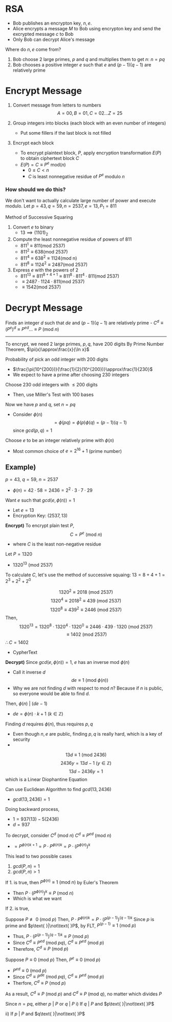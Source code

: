 # RSA
- Bob publishes an encrypton key, $n,e$. 
- Alice encrypts a message $M$ to Bob using encrypton key and send the excrypted message $c$ to Bob
- Only Bob can decrypt Alice's message

Where do $n,e$ come from?
1) Bob choose 2 large primes, $p$ and $q$ and multiplies them to get $n$: $n=pq$
2) Bob chooses a positive integer $e$ such that $e$ and $(p-1)(q-1)$ are relatively prime

# Encrypt Message
1. Convert message from letters to numbers
$$A=00, B=01, C=02\dots Z=25$$
2. Group integers into blocks (each block with an even number of integers)
	- Put some fillers if the last block is not filled

3. Encrypt each block
	- To encrypt plaintext block, $P$, apply encryption transformation $E(P)$ to obtain ciphertext block $C$
	- $E(P)=C\equiv P^{e}\text{ mod(}n)$
		- $0\leq C <n$
		- $C$ is least nonnegative residue of $P^{e}$ modulo $n$

### How should we do this?
We don't want to actually calculate large number of power and execute modulo.
Let $p=43, q=59, n=2537, e=13, P_{1}=811$

Method of Successive Squaring
1) Convert $e$ to binary
	- $13\implies (1101)_{2}$
2) Compute the least nonnegative residue of powers of 811
	- $811^{1}\equiv811(\text{mod 2537})$
	- $811^{2}\equiv638(\text{mod 2537})$
	- $811^{4}\equiv 638^{2}\equiv 1124 (\text{mod n})$
	- $811^{8}\equiv1124^{2}\equiv 2487(\text{mod 2537})$
3) Express $e$ with the powers of 2
	- $811^{13}\equiv811^{8+4+1}\equiv 811^{8}\cdot 811^{4}\cdot811(\text{mod 2537})$
	- $\equiv 2487\cdot 1124\cdot 811(\text{mod 2537})$
	- $\equiv 1542(\text{mod 2537})$

# Decrypt Message
Finds an integer $d$ such that $de$ and $(p-1)(q-1)$ are relatively prime
	- $C^{d}\equiv (P^{e})^{d}\equiv P^{ed}\dots \equiv P \text{ (mod }n)$



---
To encrypt, we need $2$ large primes, $p,q$, have 200 digits
By Prime Number Theorem, $\pi(x)\approx\frac{x}{\ln x}$

Probability of pick an odd integer with 200 digits
- $\frac{\pi(10^{200})}{\frac{1}{2}(10^{200})}\approx\frac{1}{230}$
- We expect to have a prime after choosing 230 integers

Choose 230 odd integers with $\leq 200$ digits
- Then, use Miller's Test with 100 bases

Now we have $p$ and $q$, set $n=pq$
- Consider $\phi(n)$
$$=\phi(pq)=\phi(p)\phi(q)=(p-1)(q-1)$$
since $gcd(p,q)=1$

Choose $e$ to be an integer relatively prime with $\phi(n)$
- Most common choice of $e=2^{16}+1$ (prime number)

## Example)
$p=43$, $q=59$, $n=2537$
- $\phi(n)=42\cdot 58=2436=2^{2}\cdot{3}\cdot{7}\cdot 29$

Want $e$ such that $gcd(e, \phi(n))=1$
- Let $e=13$
- Encryption Key: $(2537, 13)$

**Encrypt)**
To encrypt plain test $P$, 
$$C=P^{e}\text{ (mod }n)$$
- where $C$ is the least non-negative residue

Let $P=1320$
- $1320^{13}\text{ (mod }2537)$

To calculate $C$, let's use the method of successive squaing:
$13=8+4+1=2^{3}+2^{2}+2^{0}$

$$1320^{2}\equiv 2018 \text{ (mod }2537)$$
$$1320^{4}\equiv2018^{2}\equiv 439\text{ (mod }2537)$$
$$1320^{8}\equiv 439^{2}\equiv 2446\text{ (mod }2537)$$
Then,
$$1320^{13}=1320^{8}\cdot 1320^{4}\cdot 1320^{0}\equiv 2446\cdot 439 \cdot 1320\text{ (mod }2537)$$
$$\equiv 1402\text{ (mod }2537)$$
$\therefore C=1402$
- CypherText

**Decrypt)**
Since $gcd(e,\phi(n))=1$, $e$ has an inverse mod $\phi(n)$
- Call it inverse $d$
$$de\equiv 1\text{ (mod }\phi(n))$$
- Why we are not finding $d$ with respect to mod $n$? Because if $n$ is public, so everyone would be able to find $d$. 

Then, $\phi(n)\text{ | }(de-1)$
- $de=\phi(n)\cdot k+1$ $(k\in \mathbb{Z})$

Finding $d$ requires $\phi(n)$, thus requires $p,q$
- Even though $n,e$ are public, finding $p,q$ is really hard, which is a key of security
- 
$$13d\equiv 1\text{ (mod }2436)$$
$$2436y=13d-1 \text{  }(y\in\mathbb{Z})$$
$$13d-2436y=1$$
which is a Linear Diophantine Equation

Can use Euclidean Algorithm to find $gcd(13, 2436)$
- $gcd(13, 2436)=1$

Doing backward process,
- $1=937(13)-5(2436)$
- $d=937$

To decrypt, consider $C^{d}\text{ (mod }n)$
$C^{d} \equiv P^{ed}\text{ (mod }n)$
- $=P^{\phi(n)k+1}=P\cdot P^{\phi(n)k}=P\cdot(P^{\phi(n)})^{k}$

This lead to two possible cases
1. $gcd(P,n)=1$
2. $gcd(P, n)>1$

If 1. is true, then $P^{\phi(n)}\equiv 1\text{ (mod }n)$ by Euler's Theorem
- Then $P\cdot(P^{\phi(n)})^{k}\equiv P\text{ (mod }n)$
- Which is what we want

If 2. is true, 

Suppose $P\not\equiv 0\text{ (mod }p)$
Then, $P\cdot P^{\phi(n)k}=P\cdot (P^{(p-1)})^{(q-1)k}$
Since $p$ is prime and $p\text{ }|\not\text{ }P$, by FLT, $P^{(p-1)}\equiv 1\text{ (mod }p)$
- Thus, $P\cdot (P^{(p-1)})^{(q-1)k}\equiv P\text{ (mod }p)$
- Since $C^{d} \equiv P^{ed}\text{ (mod }pq)$, $C^{d} \equiv P^{ed}\text{ (mod }p)$
- Therefore, $C^{d} \equiv P\text{ (mod }p)$

Suppose $P\equiv 0\text{ (mod }p)$
Then, $P^{e}\equiv0\text{ (mod }p)$
- $P^{ed}\equiv 0\text{ (mod }p)$
- Since $C^{d}\equiv P^{de}\text{ (mod }pq)$, $C^{d} \equiv P^{ed}\text{ (mod }p)$
- Therfore, $C^{d} \equiv P\text{ (mod }p)$

As a result, $C^{d}\equiv P\text{ (mod }p)$ and $C^{d}\equiv P\text{ (mod }q)$, no matter which divides $P$

Since $n=pq$, either $p\text{ | }P$ or $q\text{ | }P$
i) If $q\text{ | }P$ and $p\text{ }|\not\text{ }P$

ii) If $p\text{ | }P$ and $q\text{ }|\not\text{ }P$